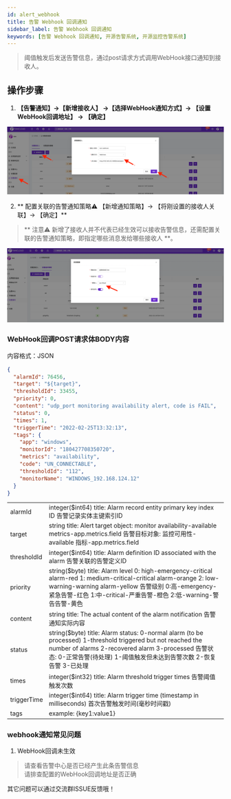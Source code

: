 ```yaml
---
id: alert_webhook
title: 告警 Webhook 回调通知      
sidebar_label: 告警 Webhook 回调通知    
keywords: [告警 Webhook 回调通知, 开源告警系统, 开源监控告警系统]
---
```


> 阈值触发后发送告警信息，通过post请求方式调用WebHook接口通知到接收人。          

## 操作步骤   

1. **【告警通知】->【新增接收人】 ->【选择WebHook通知方式】-> 【设置WebHook回调地址】 -> 【确定】** 

![email](/img/docs/help/alert-notice-5.png)

2. ** 配置关联的告警通知策略⚠️ 【新增通知策略】-> 【将刚设置的接收人关联】-> 【确定】**  

> ** 注意⚠️ 新增了接收人并不代表已经生效可以接收告警信息，还需配置关联的告警通知策略，即指定哪些消息发给哪些接收人 **。   

![email](/img/docs/help/alert-notice-4.png)    

### WebHook回调POST请求体BODY内容   

内容格式：JSON   
```json
{
  "alarmId": 76456,
  "target": "${target}",
  "thresholdId": 33455,
  "priority": 0,
  "content": "udp_port monitoring availability alert, code is FAIL",
  "status": 0,
  "times": 1,
  "triggerTime": "2022-02-25T13:32:13",
  "tags": {
    "app": "windows",
    "monitorId": "180427708350720",
    "metrics": "availability",
    "code": "UN_CONNECTABLE",
    "thresholdId": "112",
    "monitorName": "WINDOWS_192.168.124.12"
  }
}
```

|                      |                                                                                                                                                                                                                           |
|----------------------|---------------------------------------------------------------------------------------------------------------------------------------------------------------------------------------------------------------------------|
| alarmId              | integer($int64) title: Alarm record entity primary key index ID 告警记录实体主键索引ID                                                                                                                                              |
| target               | string title: Alert target object: monitor availability-available metrics-app.metrics.field 告警目标对象: 监控可用性-available 指标-app.metrics.field                                                                                  |
| thresholdId          | integer($int64) title: Alarm definition ID associated with the alarm 告警关联的告警定义ID                                                                                                                                          |
| priority             | string($byte) title: Alarm level 0: high-emergency-critical alarm-red 1: medium-critical-critical alarm-orange 2: low-warning-warning alarm-yellow 告警级别 0:高-emergency-紧急告警-红色 1:中-critical-严重告警-橙色 2:低-warning-警告告警-黄色    |
| content              | string title: The actual content of the alarm notification 告警通知实际内容                                                                                                                                                       |
| status               | string($byte) title: Alarm status: 0-normal alarm (to be processed) 1-threshold triggered but not reached the number of alarms 2-recovered alarm 3-processed 告警状态: 0-正常告警(待处理) 1-阈值触发但未达到告警次数 2-恢复告警 3-已处理                |
| times                | integer($int32) title: Alarm threshold trigger times 告警阈值触发次数                                                                                                                                                             |
| triggerTime          | integer($int64) title: Alarm trigger time (timestamp in milliseconds) 首次告警触发时间(毫秒时间戳)                                                                                                                                     |
| tags	                | example: {key1:value1}                                                                                                                                                                                                    |

### webhook通知常见问题   

1. WebHook回调未生效   
> 请查看告警中心是否已经产生此条告警信息   
> 请排查配置的WebHook回调地址是否正确

其它问题可以通过交流群ISSUE反馈哦！  
